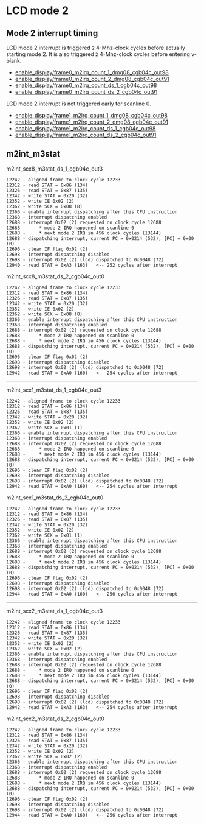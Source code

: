 
# LCD mode 2

## Mode 2 interrupt timing

LCD mode 2 interrupt is triggered `2` 4-Mhz-clock cycles before actually
starting mode 2.
It is also triggered `2` 4-Mhz-clock cycles before entering v-blank.

* [enable_display/frame0_m2irq_count_1_dmg08_cgb04c_out98](
  https://github.com/sinamas/gambatte/tree/master/test/hwtests/enable_display/frame0_m2irq_count_1_dmg08_cgb04c_out98.asm)
* [enable_display/frame0_m2irq_count_2_dmg08_cgb04c_out91](
  https://github.com/sinamas/gambatte/tree/master/test/hwtests/enable_display/frame0_m2irq_count_2_dmg08_cgb04c_out91.asm)
* [enable_display/frame0_m2irq_count_ds_1_cgb04c_out98](
  https://github.com/sinamas/gambatte/tree/master/test/hwtests/enable_display/frame0_m2irq_count_ds_1_cgb04c_out98.asm)
* [enable_display/frame0_m2irq_count_ds_2_cgb04c_out91](
  https://github.com/sinamas/gambatte/tree/master/test/hwtests/enable_display/frame0_m2irq_count_ds_2_cgb04c_out91.asm)

LCD mode 2 interrupt is not triggered early for scanline 0.

* [enable_display/frame1_m2irq_count_1_dmg08_cgb04c_out98](
  https://github.com/sinamas/gambatte/tree/master/test/hwtests/enable_display/frame1_m2irq_count_1_dmg08_cgb04c_out98.asm)
* [enable_display/frame1_m2irq_count_2_dmg08_cgb04c_out91](
  https://github.com/sinamas/gambatte/tree/master/test/hwtests/enable_display/frame1_m2irq_count_2_dmg08_cgb04c_out91.asm)
* [enable_display/frame1_m2irq_count_ds_1_cgb04c_out98](
  https://github.com/sinamas/gambatte/tree/master/test/hwtests/enable_display/frame1_m2irq_count_ds_1_cgb04c_out98.asm)
* [enable_display/frame1_m2irq_count_ds_2_cgb04c_out91](
  https://github.com/sinamas/gambatte/tree/master/test/hwtests/enable_display/frame1_m2irq_count_ds_2_cgb04c_out91.asm)


## m2int_m3stat

m2int_scx8_m3stat_ds_1_cgb04c_out3
```
12242 - aligned frame to clock cycle 12233
12312 - read STAT = 0x86 (134)
12326 - read STAT = 0x87 (135)
12342 - write STAT = 0x20 (32)
12352 - write IE 0x02 (2)
12362 - write SCX = 0x08 (8)
12366 - enable interrupt dispatching after this CPU instruction
12368 - interrupt dispatching enabled
12688 - interrupt 0x02 (2) requested on clock cycle 12688
12688 -     * mode 2 IRQ happened on scanline 0
12688 -     * next mode 2 IRQ in 456 clock cycles (13144)
12688 - dispatching interrupt, current PC = 0x0214 (532), [PC] = 0x00 (0)
12696 - clear IF flag 0x02 (2)
12698 - interrupt dispatching disabled
12698 - interrupt 0x02 (2) (lcd) dispatched to 0x0048 (72)
12940 - read STAT = 0xA3 (163)   <-- 252 cycles after interrupt
```
m2int_scx8_m3stat_ds_2_cgb04c_out0
```
12242 - aligned frame to clock cycle 12233
12312 - read STAT = 0x86 (134)
12326 - read STAT = 0x87 (135)
12342 - write STAT = 0x20 (32)
12352 - write IE 0x02 (2)
12362 - write SCX = 0x08 (8)
12366 - enable interrupt dispatching after this CPU instruction
12368 - interrupt dispatching enabled
12688 - interrupt 0x02 (2) requested on clock cycle 12688
12688 -     * mode 2 IRQ happened on scanline 0
12688 -     * next mode 2 IRQ in 456 clock cycles (13144)
12688 - dispatching interrupt, current PC = 0x0214 (532), [PC] = 0x00 (0)
12696 - clear IF flag 0x02 (2)
12698 - interrupt dispatching disabled
12698 - interrupt 0x02 (2) (lcd) dispatched to 0x0048 (72)
12942 - read STAT = 0xA0 (160)   <-- 254 cycles after interrupt
```

---

m2int_scx1_m3stat_ds_1_cgb04c_out3
```
12242 - aligned frame to clock cycle 12233
12312 - read STAT = 0x86 (134)
12326 - read STAT = 0x87 (135)
12342 - write STAT = 0x20 (32)
12352 - write IE 0x02 (2)
12362 - write SCX = 0x01 (1)
12366 - enable interrupt dispatching after this CPU instruction
12368 - interrupt dispatching enabled
12688 - interrupt 0x02 (2) requested on clock cycle 12688
12688 -     * mode 2 IRQ happened on scanline 0
12688 -     * next mode 2 IRQ in 456 clock cycles (13144)
12688 - dispatching interrupt, current PC = 0x0214 (532), [PC] = 0x00 (0)
12696 - clear IF flag 0x02 (2)
12698 - interrupt dispatching disabled
12698 - interrupt 0x02 (2) (lcd) dispatched to 0x0048 (72)
12942 - read STAT = 0xA0 (160)   <-- 254 cycles after interrupt
```
m2int_scx1_m3stat_ds_2_cgb04c_out0
```
12242 - aligned frame to clock cycle 12233
12312 - read STAT = 0x86 (134)
12326 - read STAT = 0x87 (135)
12342 - write STAT = 0x20 (32)
12352 - write IE 0x02 (2)
12362 - write SCX = 0x01 (1)
12366 - enable interrupt dispatching after this CPU instruction
12368 - interrupt dispatching enabled
12688 - interrupt 0x02 (2) requested on clock cycle 12688
12688 -     * mode 2 IRQ happened on scanline 0
12688 -     * next mode 2 IRQ in 456 clock cycles (13144)
12688 - dispatching interrupt, current PC = 0x0214 (532), [PC] = 0x00 (0)
12696 - clear IF flag 0x02 (2)
12698 - interrupt dispatching disabled
12698 - interrupt 0x02 (2) (lcd) dispatched to 0x0048 (72)
12944 - read STAT = 0xA0 (160)   <-- 256 cycles after interrupt
```

---

m2int_scx2_m3stat_ds_1_cgb04c_out3
```
12242 - aligned frame to clock cycle 12233
12312 - read STAT = 0x86 (134)
12326 - read STAT = 0x87 (135)
12342 - write STAT = 0x20 (32)
12352 - write IE 0x02 (2)
12362 - write SCX = 0x02 (2)
12366 - enable interrupt dispatching after this CPU instruction
12368 - interrupt dispatching enabled
12688 - interrupt 0x02 (2) requested on clock cycle 12688
12688 -     * mode 2 IRQ happened on scanline 0
12688 -     * next mode 2 IRQ in 456 clock cycles (13144)
12688 - dispatching interrupt, current PC = 0x0214 (532), [PC] = 0x00 (0)
12696 - clear IF flag 0x02 (2)
12698 - interrupt dispatching disabled
12698 - interrupt 0x02 (2) (lcd) dispatched to 0x0048 (72)
12942 - read STAT = 0xA3 (163)   <-- 254 cycles after interrupt
```
m2int_scx2_m3stat_ds_2_cgb04c_out0
```
12242 - aligned frame to clock cycle 12233
12312 - read STAT = 0x86 (134)
12326 - read STAT = 0x87 (135)
12342 - write STAT = 0x20 (32)
12352 - write IE 0x02 (2)
12362 - write SCX = 0x02 (2)
12366 - enable interrupt dispatching after this CPU instruction
12368 - interrupt dispatching enabled
12688 - interrupt 0x02 (2) requested on clock cycle 12688
12688 -     * mode 2 IRQ happened on scanline 0
12688 -     * next mode 2 IRQ in 456 clock cycles (13144)
12688 - dispatching interrupt, current PC = 0x0214 (532), [PC] = 0x00 (0)
12696 - clear IF flag 0x02 (2)
12698 - interrupt dispatching disabled
12698 - interrupt 0x02 (2) (lcd) dispatched to 0x0048 (72)
12944 - read STAT = 0xA0 (160)   <-- 256 cycles after interrupt
```
